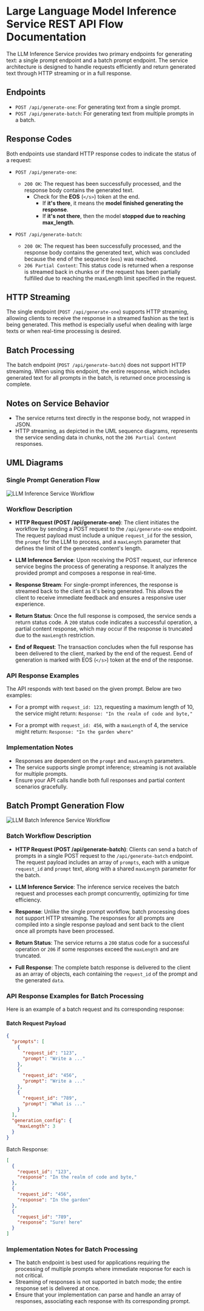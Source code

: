 # Large Language Model Inference Service REST API Flow Documentation

The LLM Inference Service provides two primary endpoints for generating text: a single prompt endpoint and a batch
prompt endpoint. The service architecture is designed to handle requests efficiently and return generated text through
HTTP streaming or in a full response.

## Endpoints

- `POST /api/generate-one`: For generating text from a single prompt.
- `POST /api/generate-batch`: For generating text from multiple prompts in a batch.

## Response Codes

Both endpoints use standard HTTP response codes to indicate the status of a request:

- `POST /api/generate-one`:
    - `200 OK`: The request has been successfully processed, and the response body contains the generated text.
        - Check for the **EOS** (`</s>`) token at the end.
            - If **it's there**, it means the **model finished generating the response**.
            - If **it's not there**, then the model **stopped due to reaching max_length**.


- `POST /api/generate-batch`:
    - `200 OK`: The request has been successfully processed, and the response body contains the generated text, which
      was concluded because the end of the sequence (`eos`) was reached.
    - `206 Partial Content`: This status code is returned when a response is streamed back in chunks or if the request
      has been partially fulfilled due to reaching the maxLength limit specified in the request.

## HTTP Streaming

The single endpoint (`POST /api/generate-one`) supports HTTP streaming, allowing clients to receive the response in a
streamed fashion as the text is being generated. This method is especially useful when dealing with large texts or when
real-time processing is desired.

## Batch Processing

The batch endpoint (`POST /api/generate-batch`) does not support HTTP streaming. When using this endpoint, the entire
response, which includes generated text for all prompts in the batch, is returned once processing is complete.

## Notes on Service Behavior

- The service returns text directly in the response body, not wrapped in JSON.
- HTTP streaming, as depicted in the UML sequence diagrams, represents the service sending data in chunks, not
  the `206 Partial Content` responses.

## UML Diagrams

### Single Prompt Generation Flow

![LLM Inference Service Workflow](diagrams/rest-api-single-prompt.svg)

### Workflow Description

- **HTTP Request (POST /api/generate-one)**: The client initiates the workflow by sending a POST request to
  the `/api/generate-one` endpoint. The request payload must include a unique `request_id` for the session, the `prompt`
  for the
  LLM to process, and a `maxLength` parameter that defines the limit of the generated content's length.

- **LLM Inference Service**: Upon receiving the POST request, our inference service begins the process of generating a
  response. It analyzes the provided prompt and composes a response in real-time.

- **Response Stream**: For single-prompt inferences, the response is streamed back to the client as it's being
  generated. This allows the client to receive immediate feedback and ensures a responsive user experience.

- **Return Status**: Once the full response is composed, the service sends a return status code. A `200` status code
  indicates a successful operation, a partial content response, which may occur if the
  response is truncated due to the `maxLength` restriction.

- **End of Request**: The transaction concludes when the full response has been delivered to the client, marked by the
  end of the request. Eend of generation is marked with EOS (`</s>`) token at the end of the response.

### API Response Examples

The API responds with text based on the given prompt. Below are two examples:

- For a prompt with `request_id: 123`, requesting a maximum length of 10, the service might
  return: `Response: "In the realm of code and byte,"`

- For a prompt with `request_id: 456`, with a `maxLength` of 4, the service might
  return: `Response: "In the garden where"`

### Implementation Notes

- Responses are dependent on the `prompt` and `maxLength` parameters.
- The service supports single prompt inference; streaming is not available for multiple prompts.
- Ensure your API calls handle both full responses and partial content scenarios gracefully.

## Batch Prompt Generation Flow

![LLM Batch Inference Service Workflow](diagrams/rest-api-batch-prompt.svg)

### Batch Workflow Description

- **HTTP Request (POST /api/generate-batch)**: Clients can send a batch of prompts in a single POST request to
  the `/api/generate-batch` endpoint. The request payload includes an array of `prompts`, each with a
  unique `request_id`
  and `prompt` text, along with a shared `maxLength` parameter for the batch.

- **LLM Inference Service**: The inference service receives the batch request and processes each prompt concurrently,
  optimizing for time efficiency.

- **Response**: Unlike the single prompt workflow, batch processing does not support HTTP streaming. The responses for
  all prompts are compiled into a single response payload and sent back to the client once all prompts have been
  processed.

- **Return Status**: The service returns a `200` status code for a successful operation or `206` if some responses
  exceed the `maxLength` and are truncated.

- **Full Response**: The complete batch response is delivered to the client as an array of objects, each containing
  the `request_id` of the prompt and the generated `data`.

### API Response Examples for Batch Processing

Here is an example of a batch request and its corresponding response:

#### Batch Request Payload

```json
{
  "prompts": [
    {
      "request_id": "123",
      "prompt": "Write a ..."
    },
    {
      "request_id": "456",
      "prompt": "Write a ..."
    },
    {
      "request_id": "789",
      "prompt": "What is ..."
    }
  ],
  "generation_config": {
    "maxLength": 3
  }
}
```

Batch Response:

```json
[
  {
    "request_id": "123",
    "response": "In the realm of code and byte,"
  },
  {
    "request_id": "456",
    "response": "In the garden"
  },
  {
    "request_id": "789",
    "response": "Sure! here"
  }
]
```

### Implementation Notes for Batch Processing

- The batch endpoint is best used for applications requiring the processing of multiple prompts where immediate response
  for each is not critical.
- Streaming of responses is not supported in batch mode; the entire response set is delivered at once.
- Ensure that your implementation can parse and handle an array of responses, associating each response with its
  corresponding prompt.
